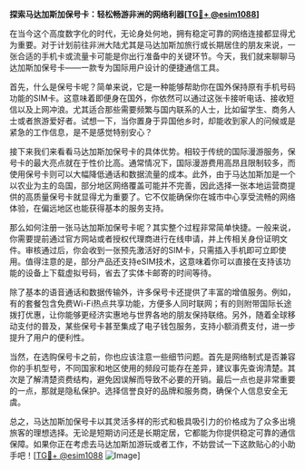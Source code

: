 **探索马达加斯加保号卡：轻松畅游非洲的网络利器[[TG💪+ @esim1088](https://t.me/s/esim1088)]**

在当今这个高度数字化的时代，无论身处何地，拥有稳定可靠的网络连接都显得尤为重要。对于计划前往非洲大陆尤其是马达加斯加旅行或长期居住的朋友来说，一张合适的手机卡或流量卡可能是你出行准备中的关键环节。今天，我们就来聊聊马达加斯加保号卡——一款专为国际用户设计的便捷通信工具。

首先，什么是保号卡呢？简单来说，它是一种能够帮助你在国外保持原有手机号码功能的SIM卡。这意味着即便身在国外，你依然可以通过这张卡接听电话、接收短信以及上网冲浪。尤其适合那些需要频繁与国内联系的人士，比如留学生、商务人士或者旅游爱好者。试想一下，当你置身于异国他乡时，却能收到家人的问候或是紧急的工作信息，是不是感觉特别安心？

接下来我们来看看马达加斯加保号卡的具体优势。相较于传统的国际漫游服务，保号卡的最大亮点就在于性价比高。通常情况下，国际漫游费用高昂且限制较多，而使用保号卡则可以大幅降低通话和数据流量的成本。此外，由于马达加斯加是一个以农业为主的岛国，部分地区网络覆盖可能并不完善，因此选择一张本地运营商提供的高质量保号卡就显得尤为重要了。它不仅能确保你在城市中心享受流畅的网络体验，在偏远地区也能获得基本的服务支持。

那么如何注册一张马达加斯加保号卡呢？其实整个过程非常简单快捷。一般来说，你需要提前通过官方网站或者授权代理商进行在线申请，并上传相关身份证明文件。审核通过后，你会收到一张预先激活好的SIM卡，只需插入手机即可立即使用。值得注意的是，部分产品还支持eSIM技术，这意味着你可以直接在支持该功能的设备上下载虚拟号码，省去了实体卡邮寄的时间等待。

除了基本的语音通话和数据传输外，许多保号卡还提供了丰富的增值服务。例如，有的套餐包含免费Wi-Fi热点共享功能，方便多人同时联网；有的则附带国际长途拨打优惠，让你能够更经济实惠地与世界各地的朋友保持联络。另外，随着全球移动支付的普及，某些保号卡甚至集成了电子钱包服务，支持小额消费支付，进一步提升了用户的便利性。

当然，在选购保号卡之前，你也应该注意一些细节问题。首先是网络制式是否兼容你的手机型号，不同国家和地区使用的频段可能存在差异，建议事先查询清楚。其次是了解清楚资费结构，避免因误解而导致不必要的开销。最后一点也是非常重要的一点，那就是隐私保护。选择信誉良好的品牌和服务商，确保个人信息安全无虞。

总之，马达加斯加保号卡以其灵活多样的形式和极具吸引力的价格成为了众多出境旅客的理想选择。无论是短期访问还是长期定居，它都能为你提供稳定可靠的通信保障。如果你正在考虑去马达加斯加游玩或者工作，不妨尝试一下这款贴心的小助手吧！[[TG💪+ @esim1088](https://t.me/s/esim1088) ![Image](https://i.postimg.cc/4NQfJmqS/Snipaste-2025-05-13-00-14-12.png)]